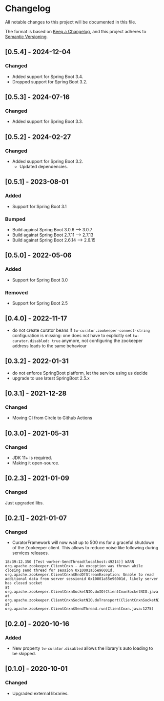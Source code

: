 # Changelog

All notable changes to this project will be documented in this file.

The format is based on [Keep a Changelog](https://keepachangelog.com/en/1.0.0/), and this project adheres
to [Semantic Versioning](https://semver.org/spec/v2.0.0.html).

## [0.5.4] - 2024-12-04

### Changed
- Added support for Spring Boot 3.4.
- Dropped support for Spring Boot 3.2.

## [0.5.3] - 2024-07-16

### Changed
- Added support for Spring Boot 3.3.

## [0.5.2] - 2024-02-27

### Changed
- Added support for Spring Boot 3.2.
  - Updated dependencies.

## [0.5.1] - 2023-08-01

### Added

* Support for Spring Boot 3.1

### Bumped

* Build against Spring Boot 3.0.6 --> 3.0.7
* Build against Spring Boot 2.7.11 --> 2.7.13
* Build against Spring Boot 2.6.14 --> 2.6.15

## [0.5.0] - 2022-05-06

### Added

* Support for Spring Boot 3.0

### Removed

* Support for Spring Boot 2.5

## [0.4.0] - 2022-11-17

- do not create curator beans if `tw-curator.zookeeper-connect-string` configuration is missing: one does not have to
  explicitly set `tw-curator.disabled: true` anymore, not configuring the zookeeper address leads to the same behaviour

## [0.3.2] - 2022-01-31

- do not enforce SpringBoot platform, let the service using us decide
- upgrade to use latest SpringBoot 2.5.x

## [0.3.1] - 2021-12-28

### Changed

- Moving CI from Circle to Github Actions

## [0.3.0] - 2021-05-31

### Changed

- JDK 11+ is required.
- Making it open-source.

## [0.2.3] - 2021-01-09

### Changed

Just upgraded libs.

## [0.2.1] - 2021-01-07

### Changed

- CuratorFramework will now wait up to 500 ms for a graceful shutdown of the Zookeeper client. This allows to reduce noise like following during
  services releases.

```
18:39:12.350 [Test worker-SendThread(localhost:49214)] WARN  org.apache.zookeeper.ClientCnxn - An exception was thrown while closing send thread for session 0x10001a55e96001d.
org.apache.zookeeper.ClientCnxn$EndOfStreamException: Unable to read additional data from server sessionid 0x10001a55e96001d, likely server has closed socket
at org.apache.zookeeper.ClientCnxnSocketNIO.doIO(ClientCnxnSocketNIO.java:77)
at org.apache.zookeeper.ClientCnxnSocketNIO.doTransport(ClientCnxnSocketNIO.java:350)
at org.apache.zookeeper.ClientCnxn$SendThread.run(ClientCnxn.java:1275)
```

## [0.2.0] - 2020-10-16

### Added

- New property `tw-curator.disabled` allows the library's auto loading to be skipped.

## [0.1.0] - 2020-10-01

### Changed

- Upgraded external libraries.
